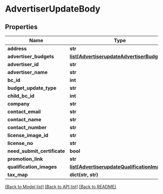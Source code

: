 # AdvertiserUpdateBody

## Properties
Name | Type | Description | Notes
------------ | ------------- | ------------- | -------------
**address** | **str** |  | [optional] 
**advertiser_budgets** | [**list[AdvertiserupdateAdvertiserBudgets]**](AdvertiserupdateAdvertiserBudgets.md) |  | [optional] 
**advertiser_id** | **str** |  | [optional] 
**advertiser_name** | **str** |  | [optional] 
**bc_id** | **int** |  | [optional] 
**budget_update_type** | **str** |  | [optional] 
**child_bc_id** | **int** |  | [optional] 
**company** | **str** |  | [optional] 
**contact_email** | **str** |  | [optional] 
**contact_name** | **str** |  | [optional] 
**contact_number** | **str** |  | [optional] 
**license_image_id** | **str** |  | [optional] 
**license_no** | **str** |  | [optional] 
**need_submit_certificate** | **bool** |  | [optional] 
**promotion_link** | **str** |  | [optional] 
**qualification_images** | [**list[AdvertiserupdateQualificationImages]**](AdvertiserupdateQualificationImages.md) |  | [optional] 
**tax_map** | **dict(str, str)** |  | [optional] 

[[Back to Model list]](../README.md#documentation-for-models) [[Back to API list]](../README.md#documentation-for-api-endpoints) [[Back to README]](../README.md)

